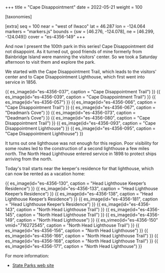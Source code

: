 +++
title = "Cape Disappointment"
date = 2022-05-21
weight = 100

[taxonomies]

[extra]
seq = 100
near = "west of Ilwaco"
lat = 46.287
lon = -124.064
markers = "markers.js"
bounds = {sw = [46.276, -124.078], ne = [46.299, -124.049]}
cover = "es-4356-149"
+++

And now I present the 100th park in this series! Cape Disappointment did not disappoint. As it turned out, good friends of mine formerly from Bainbridge Island were manning the visitors' center. So we took a Saturday afternoon to visit them and explore the park.

<!-- more -->

We started with the Cape Disappointment Trail, which leads to the visitors' center and to Cape Disappointment Lighthouse, which first went into service in 1856.

{{ es_image(id="es-4356-037", caption = "Cape Disappointment Trail") }}
{{ es_image(id="es-4356-039", caption = "Cape Disappointment Trail") }}
{{ es_image(id="es-4356-057") }}
{{ es_image(id="es-4356-066", caption = "Cape Disappointment Trail") }}
{{ es_image(id="es-4356-067", caption = "Deadman’s Cove") }}
{{ es_image(id="es-4356-073", caption = "Deadman’s Cove") }}
{{ es_image(id="es-4356-080", caption = "Cape Disappointment Trail") }}
{{ es_image(id="es-4356-093", caption = "Cape Disappointment Lighthouse") }}
{{ es_image(id="es-4356-095", caption = "Cape Disappointment Lighthouse") }}

It turns out one lighthouse was not enough for this region. Poor visibility for some routes led to the construction of a second lighthouse a few miles north. The North Head Lighthouse entered service in 1898 to protect ships arriving from the north.

Today's trail starts near the keeper's residence for that lighthouse, which can now be rented as a vacation home:

{{ es_image(id="es-4356-130", caption = "Head Lighthouse Keeper’s Residence") }}
{{ es_image(id="es-4356-133", caption = "Head Lighthouse Keeper’s Residence") }}
{{ es_image(id="es-4356-138", caption = "Head Lighthouse Keeper’s Residence") }}
{{ es_image(id="es-4356-181", caption = "Head Lighthouse Keeper’s Residence") }}
{{ es_image(id="es-4356-143", caption = "North Head Lighthouse Trail") }}
{{ es_image(id="es-4356-145", caption = "North Head Lighthouse Trail") }}
{{ es_image(id="es-4356-149", caption = "North Head Lighthouse") }}
{{ es_vimeo(id="es-4356-150" vmid="716272545", caption = "North Head Lighthouse Trail") }}
{{ es_image(id="es-4356-156", caption = "North Head Lighthouse") }}
{{ es_image(id="es-4356-166", caption = "North Head Lighthouse Trail") }}
{{ es_image(id="es-4356-168", caption = "North Head Lighthouse Trail") }}
{{ es_image(id="es-4356-171", caption = "North Head Lighthouse") }}

For more information:

* [State Parks web site](https://www.parks.wa.gov/486/Cape-Disappointment)
